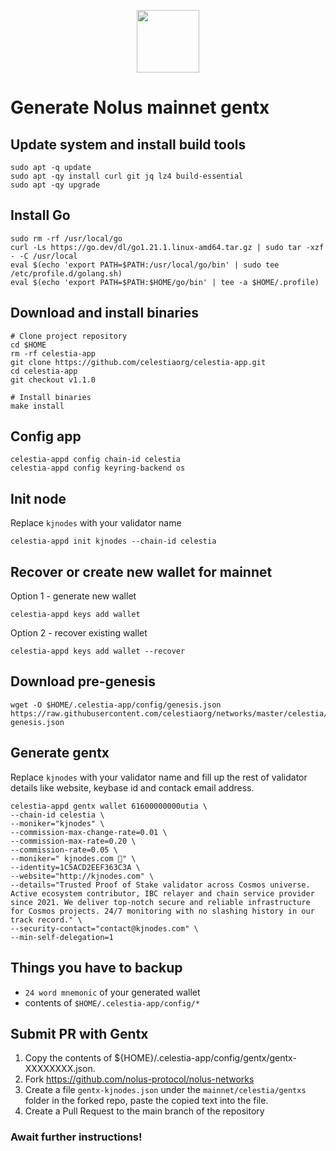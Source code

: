 <p style="font-size:14px" align="right">

<p align="center">
  <img height="100" height="auto" src="https://raw.githubusercontent.com/kj89/testnet_manuals/main/pingpub/logos/nolus.png">
</p>

# Generate Nolus mainnet gentx

## Update system and install build tools
```
sudo apt -q update
sudo apt -qy install curl git jq lz4 build-essential
sudo apt -qy upgrade
```

## Install Go
```
sudo rm -rf /usr/local/go
curl -Ls https://go.dev/dl/go1.21.1.linux-amd64.tar.gz | sudo tar -xzf - -C /usr/local
eval $(echo 'export PATH=$PATH:/usr/local/go/bin' | sudo tee /etc/profile.d/golang.sh)
eval $(echo 'export PATH=$PATH:$HOME/go/bin' | tee -a $HOME/.profile)
```

## Download and install binaries
```
# Clone project repository
cd $HOME
rm -rf celestia-app
git clone https://github.com/celestiaorg/celestia-app.git
cd celestia-app
git checkout v1.1.0

# Install binaries
make install
```

## Config app
```
celestia-appd config chain-id celestia
celestia-appd config keyring-backend os
```

## Init node
Replace `kjnodes` with your validator name
```
celestia-appd init kjnodes --chain-id celestia
```

## Recover or create new wallet for mainnet
Option 1 - generate new wallet
```
celestia-appd keys add wallet
```

Option 2 - recover existing wallet
```
celestia-appd keys add wallet --recover
```

## Download pre-genesis
```
wget -O $HOME/.celestia-app/config/genesis.json https://raw.githubusercontent.com/celestiaorg/networks/master/celestia/pre-genesis.json 
```

## Generate gentx
Replace `kjnodes` with your validator name and fill up the rest of validator details like website, keybase id and contack email address.
```
celestia-appd gentx wallet 61600000000utia \
--chain-id celestia \
--moniker="kjnodes" \
--commission-max-change-rate=0.01 \
--commission-max-rate=0.20 \
--commission-rate=0.05 \
--moniker=" kjnodes.com 🦄" \
--identity=1C5ACD2EEF363C3A \
--website="http://kjnodes.com" \
--details="Trusted Proof of Stake validator across Cosmos universe. Active ecosystem contributor, IBC relayer and chain service provider since 2021. We deliver top-notch secure and reliable infrastructure for Cosmos projects. 24/7 monitoring with no slashing history in our track record." \
--security-contact="contact@kjnodes.com" \
--min-self-delegation=1
```

## Things you have to backup
- `24 word mnemonic` of your generated wallet
- contents of `$HOME/.celestia-app/config/*`

## Submit PR with Gentx
1. Copy the contents of ${HOME}/.celestia-app/config/gentx/gentx-XXXXXXXX.json.
2. Fork https://github.com/nolus-protocol/nolus-networks
3. Create a file `gentx-kjnodes.json` under the `mainnet/celestia/gentxs` folder in the forked repo, paste the copied text into the file.
4. Create a Pull Request to the main branch of the repository

### Await further instructions!
